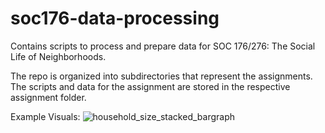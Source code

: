 # soc176-data-processing
Contains scripts to process and prepare data for SOC 176/276: The Social Life of Neighborhoods. 

The repo is organized into subdirectories that represent the assignments. The scripts and data for the assignment are stored in the respective assignment folder.


Example Visuals:
![household_size_stacked_bargraph](https://user-images.githubusercontent.com/47190395/120125100-e52d7880-c17c-11eb-9068-961917b93c9b.png)
